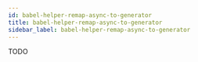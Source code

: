 ```yaml
---
id: babel-helper-remap-async-to-generator
title: babel-helper-remap-async-to-generator
sidebar_label: babel-helper-remap-async-to-generator
---
```


TODO

